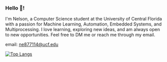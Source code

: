 
### Hello 👋! 
I'm Nelson, a Computer Science student at the University of Central Florida with a passion for Machine Learning, Automation, Embedded Systems, and Multiprocessing. I love learning, exploring new ideas, and am always open to new opportunities. Feel free to DM me or reach me through my email.

email: ne877114@ucf.edu


[![Top Langs](https://github-readme-stats.vercel.app/api/top-langs/?username=NlsnBoa&langs_count=8&theme=transparent&hide=typescript,javascript,html,css,Jupyter%20Notebook&exclude_repo=ChatGPTClone,qr-code-component-main,Paralax-Scroll-Website,All-Modern-Cuisine)](https://github.com/anuraghazra/github-readme-stats)

